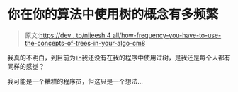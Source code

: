 # 你在你的算法中使用树的概念有多频繁

> 原文:[https://dev . to/nijeesh 4 all/how-frequency-you-have-to-use-the-concepts-of-trees-in-your-algo-cm8](https://dev.to/nijeesh4all/how-often-you-have-to-use-the-concepts-of-trees-in-your-algo-cm8)

我真的不明白，到目前为止我还没有在我的程序中使用过树，是我还是每个人都有同样的感觉？

我可能是一个糟糕的程序员，但这只是一个想法...